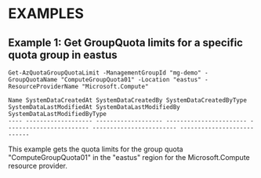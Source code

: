 # EXAMPLES

## Example 1: Get GroupQuota limits for a specific quota group in eastus
```
Get-AzQuotaGroupQuotaLimit -ManagementGroupId "mg-demo" -GroupQuotaName "ComputeGroupQuota01" -Location "eastus" -ResourceProviderName "Microsoft.Compute"
```

```output
Name SystemDataCreatedAt SystemDataCreatedBy SystemDataCreatedByType SystemDataLastModifiedAt SystemDataLastModifiedBy SystemDataLastModifiedByType
---- ------------------- ------------------- ----------------------- ------------------------ ------------------------ ---------------------------
```

This example gets the quota limits for the group quota "ComputeGroupQuota01" in the "eastus" region for the Microsoft.Compute resource provider.

